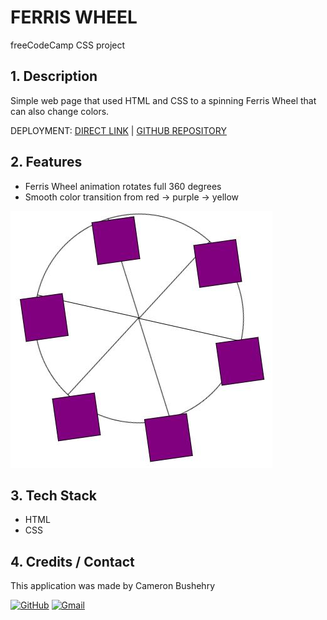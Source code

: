 # FERRIS WHEEL
freeCodeCamp CSS project

## 1. Description
Simple web page that used HTML and CSS to a spinning Ferris Wheel that can also change colors.

DEPLOYMENT:
 [DIRECT LINK](https://cbushehry.github.io/css-ferris-wheel/) | [GITHUB REPOSITORY](https://github.com/cbushehry/css-ferris-wheel)

## 2. Features
 * Ferris Wheel animation rotates full 360 degrees
 * Smooth color transition from red -> purple -> yellow

 ![css-solar-system homepage](assets/images/css-ferris-wheel.jpg)

## 3. Tech Stack
 * HTML
 * CSS

## 4. Credits / Contact
This application was made by Cameron Bushehry

  [![GitHub](https://img.shields.io/badge/github-%23121011.svg?style=for-the-badge&logo=github&logoColor=white)](https://github.com/cbushehry)
  [![Gmail](https://img.shields.io/badge/Gmail-D14836?style=for-the-badge&logo=gmail&logoColor=white)](mailto:c.bushehry@gmail.com)

